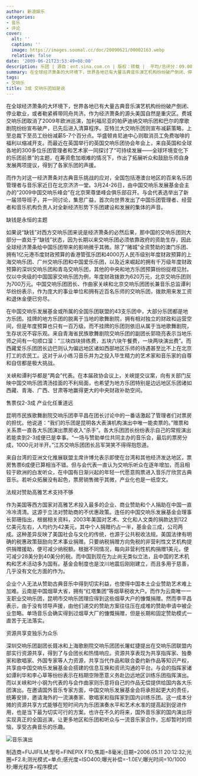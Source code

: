 ```yaml
---
author: 新浪娱乐
categories:
- 音乐
- 评论
cover:
  alt: ''
  caption: ''
  image: https://images.soomal.cc/doc/20090621/00002163.webp
  relative: false
date: '2009-06-21T23:53:49+08:00'
description: 乐团 | 源自：ent.sina.com.cn | 版权：转载 |  平均/总评分：09.00/9
summary: 在全球经济萧条的大环境下，世界各地已有大量古典音乐演艺机构纷纷破产倒闭、停业歇业，或者勒紧裤带同舟共济。作为经济萧条的源头美国自然是重灾区。费城交响乐团取消了2009年欧洲巡演，加利福尼亚的帕萨迪纳交响乐团和巴尔的摩歌剧院纷纷宣布破产，已先后进入清算程序。亚特兰大交响乐团则宣布减薪策略，上至总裁下至员工纷纷减薪5-7个百分点。华盛顿肯尼迪中心则取消员工免费咖啡的福利以缩减开支。
tags:
- 交响乐
title: 3成 交响乐团如是说
---
```


在全球经济萧条的大环境下，世界各地已有大量古典音乐演艺机构纷纷破产倒闭、停业歇业，或者勒紧裤带同舟共济。作为经济萧条的源头美国自然是重灾区。费城交响乐团取消了2009年欧洲巡演，加利福尼亚的帕萨迪纳交响乐团和巴尔的摩歌剧院纷纷宣布破产，已先后进入清算程序。亚特兰大交响乐团则宣布减薪策略，上至总裁下至员工纷纷减薪5-7个百分点。华盛顿肯尼迪中心则取消员工免费咖啡的福利以缩减开支。而最近在英国举行的英国交响乐团协会年会上，来自英国和全球各地的300多位乐团管理者和艺术家一同探讨了“可持续发展――全球环境变化下的乐团前景”的主题，在筹资愈加艰难的情况下，作出了拓展听众和鼓励乐师自身发展两项提议，得到了各家乐团的声援。



而作为对这一经济萧条对古典音乐挑战的应对，全国包括港澳台地区的百来名乐团管理者与音乐家近日在北京济济一堂。3月24-26日，由中国交响乐发展基金会主办的“2009中国交响乐峰会”在北京荣尊堡峰会俱乐部召开。与会代表选举出了新一届领导班子，并一同讨论，集思广益，首次向世界发出了中国乐团管理者、经营者和音乐机构负责人对全新经济形势下乐团建设和发展的集体的声音。



缺钱是永恒的主题



如果说“缺钱”对西方交响乐团来说是经济萧条的必然后果，那中国的交响乐团则大部分一直处于“缺钱”状态，因为长期以来交响乐团必须依靠政府的资助生存，因此全球经济萧条给中国乐团带来的影响微乎其微。除了“赌城”全资赞助的澳门乐团、拥有1亿元港币度财政预算的香港管弦乐团和4000万人民币级别年度财政预算的上海交响乐团、广州交响乐团和中国爱乐乐团，以及近来崛起的拥有千万级年度财政预算的深圳交响乐团和青岛交响乐团，其他的中央和地方乐团预算纷纷捉襟见肘。仅以中央级的中国国家交响乐团为例，年度财政拨款为620万元，北京交响乐团则为700万元。中国交响乐团团长、作曲家关峡和北京交响乐团团长兼音乐总监谭利华纷纷表示，作为庞大的事业单位和拥有近百名乐师的交响乐团，拨款用来发工资和退休金便已穷尽。



在中国交响乐发展基金或所属的全国乐团联盟的43支乐团中，大部分乐团都是地方乐团。挂牌的地方乐团的脱离于当地的歌舞剧院，拥有相对独立的财政和运营空间，但是年度预算也只有一百万级。而不挂牌的乐团则依旧从属于当地歌舞剧院，生存状况不容乐观。来自青海省民族歌舞剧院交响乐团的副团长郭晓亮表示当地乐师之间有一句顺口溜：“三块四块排练费，五块六块午餐费，一块两块演出费”。而西藏爱乐乐团团长边巴则认为偏远地区诸如西部地区乐师的待遇甚至比不上在北京打工的农民工。这对于从小练习音乐并为之投入毕生精力的艺术家和音乐家的自尊和自信都是极大挑战。



关峡和谭利华都是“两会”代表。在本届政协会议上，关峡提交议案，向有关部门反映中国交响乐团清汤挂面的不利局面，也希望为地方乐团特别是边远地区乐团诸如西藏、青海、广西、甘肃等地赢得更大的中央财政补助空间。



售票仅2-3成 产业化任重道远



昆明市民族歌舞剧院交响乐团李平昌在团长讨论中的一番话激起了管理者们对票房的担忧。他说道：“我们的乐团是昆明各大表演机构演出中唯一能卖票的。”赠票和关系票一直各大乐团演出票房收入“杀手”。各大乐团团长纷纷表示自己的常规演出若能卖到2-3成便已是幸事。“一场与赞助单位共同主办的音乐会，最后的票房分成，1000元对半开。”江苏交响乐团团长吕军哭笑不得得抱怨道。



来自台湾的亚洲文化推展联盟主席许博允表示即使在台湾和其他经济发达地区，票房售票6成便已算相当不错。但与会代表一直认为交响乐听众在逐年增加，而且相较于欧洲的白发听众，在中国有日渐兴起的年轻一代愿意购票进入音乐厅欣赏古典音乐。若听众拓展没有起色，票房销售微乎其微，产业化也是一纸空文。



法规对赞助高雅艺术支持不够



作为美国等西方国家对高雅艺术投入最多的企业、商业赞助和个人捐助在中国一直冷冷清清。这源于立法对赞助商的不优惠政策。连任的中国交响乐发展基金会理事长郭珊指出，根据相关资料，2003年美国对艺术、文化和人文类的捐款达到122亿美元左右，人均约为42美元，其中个人捐赠约占一半，基金会三成，公司两成。这种差异反映了美国社会与文化的传统，也源于公共税收法规。美国法律有明确的税惠政策鼓励向艺术事业捐赠。只要纳税捐赠方向免税的非营利性文艺机构提供捐赠援助，便可减少纳税额。根据不同情况，每向非营利性机构捐赠1美元，便可减少28美分到40美分的税。而中国到现在为止尚无类似立法，且中国的艺术机构和艺术活动多为国有。基金会制度也是汶川地震后刚刚建立，而且多用于慈善，几乎没有文化方面的作为。



企业个人无法从赞助古典音乐中得到切实利益，也使得中国本土企业赞助艺术难上加难。云南是中国烟草大省，拥有“红塔集团”等烟草税收大户。而作为云南唯一一支职业交响乐团，昆明市交响乐团理应得到这些烟草大户的慷慨捐赠。然而李平昌表示，由于没有领导声援，由他们递交的赞助方案往往压在成堆的赞助申请中被企业忽略。单场音乐会确实得到过烟草大厂的慷慨捐赠，但是长期和固定赞助模式一直苦于无法落实。



资源共享变独乐为众乐



深圳交响乐团副团长聂冰和上海歌剧院交响乐团团长屠虹捷提出在交响乐团联盟内部实行资源共享，得到了与会团长和热情响应。资源共享表现为共享指挥家、独奏家和歌唱家、外国专家等人力资源，共享当代作品和联合委约新作品等知识产权，共享由中国交响乐发展基金会搭建的信息互换和资讯沟通的平台。与会的指挥家诸如谭利华和李心草等纷纷表示在档期空隙愿意义务赴边远地区训练乐团指挥演出。而以关峡和叶小钢为代表的与会作曲家则乐意将自己的作品无偿提供给国内各大乐团演出。在邀请国外音乐专家方面，中国交响乐发展基金会将承担起更大的责任，统筹安排，邀请海外的一流演奏家、歌唱家和指挥家到国内训练乐团。这一成本分摊的资源共享方式能够在短时间内为乐团演奏水平和艺术水准的提高起到促进作用，也是当下最为切实可行的方案。也许在不久的将来，国外音乐家的国内演出将实现真正的全国巡演，让更多地区和乐团和听众与一流音乐家合作，忘却暂时的烦恼，享受古典音乐的乐趣。



![音乐演出](https://images.soomal.cc/doc/20090621/00002163.webp)

制造商=FUJIFILM;型号=FINEPIX F10;焦距=8毫米;日期=2006.05.11 20:12:32;光圈=F2.8;测光模式=单点;感光度=ISO400;曝光补偿=-1.0EV;曝光时间=10/1000秒;曝光程序=程序模式
